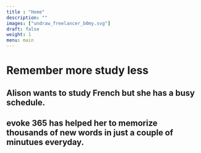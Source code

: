 ```yaml
---
title : "Home"
description: ""
images: ["undraw_freelancer_b0my.svg"]
draft: false
weight: 1
menu: main
---
```


# Remember more study less
## Alison wants to study French but she has a busy schedule. 
## evoke 365 has helped her to memorize thousands of new words in just a couple of minutues everyday.